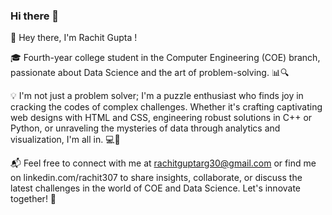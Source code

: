 ### Hi there 👋

👋 Hey there, I'm Rachit Gupta !

🎓 Fourth-year college student in the Computer Engineering (COE) branch, passionate about Data Science and the art of problem-solving. 📊🔍

💡 I'm not just a problem solver; I'm a puzzle enthusiast who finds joy in cracking the codes of complex challenges. Whether it's crafting captivating web designs with HTML and CSS, engineering robust solutions in C++ or Python, or unraveling the mysteries of data through analytics and visualization, I'm all in. 💻🔗

📬 Feel free to connect with me at rachitguptarg30@gmail.com or find me on linkedin.com/rachit307 to share insights, collaborate, or discuss the latest challenges in the world of COE and Data Science. Let's innovate together! 🤝
